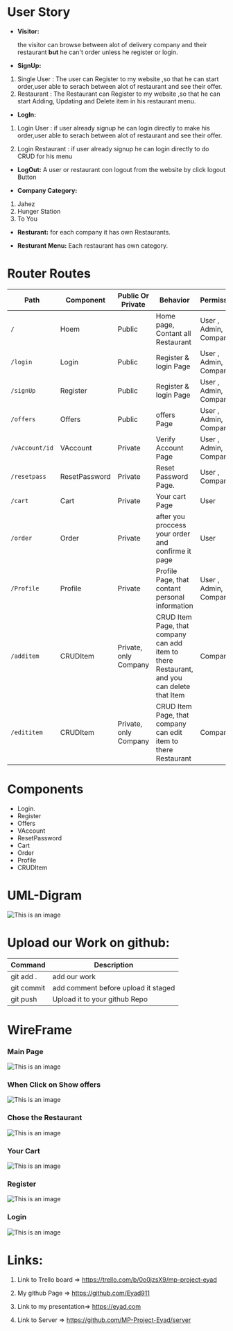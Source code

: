 # User Story
- **Visitor:**

  the visitor can browse between alot of delivery company and their restaurant **but** he can't order unless he register or login. 


- **SignUp:**
1. Single User : The user can Register to my website ,so that he can start order,user able to serach between alot of restaurant and see their offer. 
2. Restaurant : The Restaurant can Register to my website ,so that he can start Adding, Updating and Delete item in his restaurant menu.

- **LogIn:**
1. Login User : if user already signup he can login directly to make his order,user able to serach between alot of restaurant and see their offer.

2. Login Restaurant : if user already signup he can login directly to do CRUD for his menu

- **LogOut:**
  A user or restaurant con logout from the website by click logout Button

- **Company Category:**
1. Jahez
2. Hunger Station
3. To You

- **Resturant:**
for each company it has own Restaurants.

- **Resturant Menu:**
Each restaurant has own category.


# Router Routes

| Path | Component | Public Or Private  | Behavior | Permissions | 
| ---         |     ---      |          --- |          --- |          --- |
| `/`   | Hoem     | Public    | Home page, Contant all Restaurant   | User , Admin, Company
| `/login`     | Login       |Public     | Register & login Page    | User , Admin, Company
| `/signUp`    | Register       |Public     | Register & login Page    |User , Admin, Company
| `/offers`     | Offers       |Public     | offers Page    | User , Admin, Company
| `/vAccount/id`     | VAccount       |Private     | Verify Account Page    | User , Admin, Company
| `/resetpass`     | ResetPassword       |Private     | Reset Password  Page.    |User , Company
| `/cart`     | Cart       |Private     | Your cart  Page    |User
| `/order`     | Order       |Private     | after you proccess your order and confirme it page    | User
| `/Profile`     | Profile       |Private     | Profile Page, that contant personal information    | User , Admin, Company
| `/additem`     | CRUDItem       |Private, only Company     | CRUD Item Page, that company can add item to there Restaurant, and you can delete that Item    |Company
| `/edititem`     | CRUDItem       |Private, only Company     | CRUD Item Page, that company can edit item to there Restaurant    | Company

# Components
- Login.
- Register
- Offers
- VAccount
- ResetPassword
- Cart
- Order
- Profile
- CRUDItem




# UML-Digram
![This is an image](./UMLF.png)

# Upload our Work on github:

| Command | Description |
| --- | --- |
| git add . | add our work  |
| git commit | add comment before upload it staged 
| git push | Upload it to your github Repo

# WireFrame
### Main Page
![This is an image](./WF1.png)

### When Click on **Show offers**
![This is an image](./WF2.png)

### Chose the Restaurant


![This is an image](./WF3.png)

### Your Cart

![This is an image](./WF4.png)

### Register
![This is an image](./WF5.png)

### Login
![This is an image](./WF6.png)

# Links:

1. Link to Trello board => https://trello.com/b/0o0jzsX9/mp-project-eyad

2. My github Page => https://github.com/Eyad911

3. Link to my presentation=> https://eyad.com

4. Link to Server => https://github.com/MP-Project-Eyad/server
